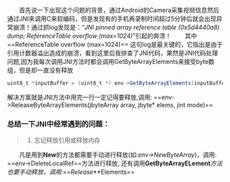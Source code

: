 　　首先说一下出现这个问题的背景，通过Android的Camera采集视频信息然后通过JNI来调用C来软编码，但是发现有的手机再录制时间超过5分钟后就会出现异常崩溃！通过抓log发现是：“*JNI pinned array reference table (0x5d4440a8) dump; ReferenceTable overflow (max=1024)*”引起的奔溃！
  　　其中 ==ReferenceTable overflow (max=1024)== 这句log是最关键的，它指出是由于引用计数器溢出造成的崩溃，看到这里后我排查了JNI代码，果然是JNI代码处理问题,因为我每次调用JNI方法时都会调用GetByteArrayElements来接受byte数组，但是却一直没有释放
~~~ java
uint8_t *inputBuffer = (uint8_t *) env->GetByteArrayElements(inputBuffer_, 0);
~~~    
解决方案就是JNI方法中用完一行一定记得要释放,调用: ==env->ReleaseByteArrayElements(jbyteArray array, jbyte* elems,
        jint mode)==
### 总结一下JNI中经常遇到的问题：
> 1. 忘记释放引用或释放内存         

　　凡是用到**New**的方法都需要手动进行释放(如:*env->NewByteArray*)，调用: ==env->DeleteLocalRef==方法进行释放,
还有调用**GetByteArrayELement***方法也要手动释放，调用:==Release***Elements==